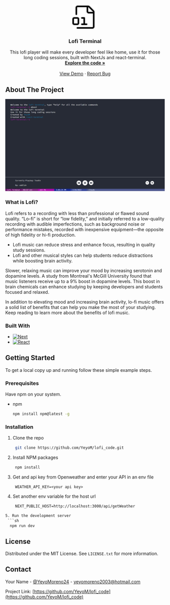 <!-- PROJECT LOGO -->
<br />
<div align="center">
  <a href="https://github.com/YeyoM/lofi_code">
    <img src="public/icon.svg" alt="Logo" width="80" height="80">
  </a>

<h3 align="center">Lofi Terminal</h3>

  <p align="center">
    This lofi player will make every developer feel like home, use it for those long coding sessions, built with NextJs and react-terminal.
    <br />
    <a href="https://github.com/YeyoM/lofi_code"><strong>Explore the code »</strong></a>
    <br />
    <br />
    <a href="https://lofi-terminal.vercel.app/">View Demo</a>
    ·
    <a href="https://github.com/YeyoM/lofi_code/issues">Report Bug</a>
  </p>
</div>

<!-- ABOUT THE PROJECT -->
## About The Project

[![Product Name Screen Shot][product-screenshot]](https://lofi-terminal.vercel.app/)

### What is Lofi?
Lofi refers to a recording with less than professional or flawed sound quality. “Lo-fi” is short for “low fidelity,” and initially referred to a low-quality recording with audible imperfections, such as background noise or performance mistakes, recorded with inexpensive equipment—the opposite of high fidelity or hi-fi production.

- Lofi music can reduce stress and enhance focus, resulting in quality study sessions.
- Lofi and other musical styles can help students reduce distractions while boosting brain activity.

Slower, relaxing music can improve your mood by increasing serotonin and dopamine levels. A study from Montreal's McGill University found that music listeners receive up to a 9% boost in dopamine levels. This boost in brain chemicals can enhance studying by keeping developers and students focused and relaxed.

In addition to elevating mood and increasing brain activity, lo-fi music offers a solid list of benefits that can help you make the most of your studying. Keep reading to learn more about the benefits of lofi music.
### Built With

- [![Next][Next.js]][Next-url]
- [![React][React.js]][React-url]

<!-- GETTING STARTED -->
## Getting Started

To get a local copy up and running follow these simple example steps.

### Prerequisites

Have npm on your system.

- npm
  ```sh
  npm install npm@latest -g
  ```

### Installation

1. Clone the repo
   ```sh
    git clone https://github.com/YeyoM/lofi_code.git
   ```
2. Install NPM packages
   ```sh
    npm install
   ```
3. Get and api key from Openweather and enter your API in an env file
   ```env
    WEATHER_API_KEY=<your api key>
   ```
4. Set another env variable for the host url
   ```env
    NEXT_PUBLIC_HOST=http://localhost:3000/api/getWeather
  ```
5. Run the development server
   ```sh
    npm run dev
  ```

<!-- LICENSE -->
## License

Distributed under the MIT License. See `LICENSE.txt` for more information.

<!-- CONTACT -->
## Contact

Your Name - [@YeyoMoreno24](https://twitter.com/YeyoMoreno24) - yeyomoreno2003@hotmail.com

Project Link: [https://github.com/YeyoM/lofi_code](https://github.com/YeyoM/lofi_code)

<!-- MARKDOWN LINKS & IMAGES -->
<!-- https://www.markdownguide.org/basic-syntax/#reference-style-links -->
[issues-shield]: https://img.shields.io/github/issues/github_username/repo_name.svg?style=for-the-badge
[issues-url]: https://github.com/YeyoM/lofi_code/issues
[license-shield]: https://img.shields.io/github/license/github_username/repo_name.svg?style=for-the-badge
[license-url]: https://github.com/YeyoM/lofi_code/blob/main/LICENCE.txt
[linkedin-shield]: https://img.shields.io/badge/-LinkedIn-black.svg?style=for-the-badge&logo=linkedin&colorB=555
[linkedin-url]: https://www.linkedin.com/in/diego-emilio-moreno-sanchez/
[product-screenshot]: public/project-screenshot.png
[Next.js]: https://img.shields.io/badge/next.js-000000?style=for-the-badge&logo=nextdotjs&logoColor=white
[Next-url]: https://nextjs.org/
[React.js]: https://img.shields.io/badge/React-20232A?style=for-the-badge&logo=react&logoColor=61DAFB
[React-url]: https://reactjs.org/